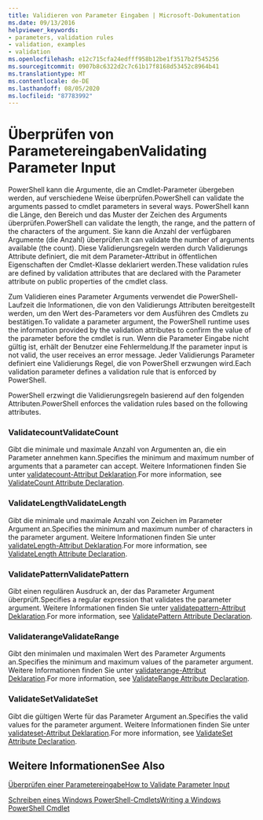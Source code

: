 ```yaml
---
title: Validieren von Parameter Eingaben | Microsoft-Dokumentation
ms.date: 09/13/2016
helpviewer_keywords:
- parameters, validation rules
- validation, examples
- validation
ms.openlocfilehash: e12c715cfa24edfff958b12be1f3517b2f545256
ms.sourcegitcommit: 0907b8c6322d2c7c61b17f8168d53452c8964b41
ms.translationtype: MT
ms.contentlocale: de-DE
ms.lasthandoff: 08/05/2020
ms.locfileid: "87783992"
---
```

# <a name="validating-parameter-input"></a><span data-ttu-id="d4346-102">Überprüfen von Parametereingaben</span><span class="sxs-lookup"><span data-stu-id="d4346-102">Validating Parameter Input</span></span>

<span data-ttu-id="d4346-103">PowerShell kann die Argumente, die an Cmdlet-Parameter übergeben werden, auf verschiedene Weise überprüfen.</span><span class="sxs-lookup"><span data-stu-id="d4346-103">PowerShell can validate the arguments passed to cmdlet parameters in several ways.</span></span>
<span data-ttu-id="d4346-104">PowerShell kann die Länge, den Bereich und das Muster der Zeichen des Arguments überprüfen.</span><span class="sxs-lookup"><span data-stu-id="d4346-104">PowerShell can validate the length, the range, and the pattern of the characters of the argument.</span></span>
<span data-ttu-id="d4346-105">Sie kann die Anzahl der verfügbaren Argumente (die Anzahl) überprüfen.</span><span class="sxs-lookup"><span data-stu-id="d4346-105">It can validate the number of arguments available (the count).</span></span>
<span data-ttu-id="d4346-106">Diese Validierungsregeln werden durch Validierungs Attribute definiert, die mit dem Parameter-Attribut in öffentlichen Eigenschaften der Cmdlet-Klasse deklariert werden.</span><span class="sxs-lookup"><span data-stu-id="d4346-106">These validation rules are defined by validation attributes that are declared with the Parameter attribute on public properties of the cmdlet class.</span></span>

<span data-ttu-id="d4346-107">Zum Validieren eines Parameter Arguments verwendet die PowerShell-Laufzeit die Informationen, die von den Validierungs Attributen bereitgestellt werden, um den Wert des-Parameters vor dem Ausführen des Cmdlets zu bestätigen.</span><span class="sxs-lookup"><span data-stu-id="d4346-107">To validate a parameter argument, the PowerShell runtime uses the information provided by the validation attributes to confirm the value of the parameter before the cmdlet is run.</span></span>
<span data-ttu-id="d4346-108">Wenn die Parameter Eingabe nicht gültig ist, erhält der Benutzer eine Fehlermeldung.</span><span class="sxs-lookup"><span data-stu-id="d4346-108">If the parameter input is not valid, the user receives an error message.</span></span>
<span data-ttu-id="d4346-109">Jeder Validierungs Parameter definiert eine Validierungs Regel, die von PowerShell erzwungen wird.</span><span class="sxs-lookup"><span data-stu-id="d4346-109">Each validation parameter defines a validation rule that is enforced by PowerShell.</span></span>

<span data-ttu-id="d4346-110">PowerShell erzwingt die Validierungsregeln basierend auf den folgenden Attributen.</span><span class="sxs-lookup"><span data-stu-id="d4346-110">PowerShell enforces the validation rules based on the following attributes.</span></span>

### <a name="validatecount"></a><span data-ttu-id="d4346-111">Validatecount</span><span class="sxs-lookup"><span data-stu-id="d4346-111">ValidateCount</span></span>

<span data-ttu-id="d4346-112">Gibt die minimale und maximale Anzahl von Argumenten an, die ein Parameter annehmen kann.</span><span class="sxs-lookup"><span data-stu-id="d4346-112">Specifies the minimum and maximum number of arguments that a parameter can accept.</span></span>
<span data-ttu-id="d4346-113">Weitere Informationen finden Sie unter [validatecount-Attribut Deklaration](./validatecount-attribute-declaration.md).</span><span class="sxs-lookup"><span data-stu-id="d4346-113">For more information, see [ValidateCount Attribute Declaration](./validatecount-attribute-declaration.md).</span></span>

### <a name="validatelength"></a><span data-ttu-id="d4346-114">ValidateLength</span><span class="sxs-lookup"><span data-stu-id="d4346-114">ValidateLength</span></span>

<span data-ttu-id="d4346-115">Gibt die minimale und maximale Anzahl von Zeichen im Parameter Argument an.</span><span class="sxs-lookup"><span data-stu-id="d4346-115">Specifies the minimum and maximum number of characters in the parameter argument.</span></span>
<span data-ttu-id="d4346-116">Weitere Informationen finden Sie unter [validateLength-Attribut Deklaration](./validatelength-attribute-declaration.md).</span><span class="sxs-lookup"><span data-stu-id="d4346-116">For more information, see [ValidateLength Attribute Declaration](./validatelength-attribute-declaration.md).</span></span>

### <a name="validatepattern"></a><span data-ttu-id="d4346-117">ValidatePattern</span><span class="sxs-lookup"><span data-stu-id="d4346-117">ValidatePattern</span></span>

<span data-ttu-id="d4346-118">Gibt einen regulären Ausdruck an, der das Parameter Argument überprüft.</span><span class="sxs-lookup"><span data-stu-id="d4346-118">Specifies a regular expression that validates the parameter argument.</span></span>
<span data-ttu-id="d4346-119">Weitere Informationen finden Sie unter [validatepattern-Attribut Deklaration](./validatepattern-attribute-declaration.md).</span><span class="sxs-lookup"><span data-stu-id="d4346-119">For more information, see [ValidatePattern Attribute Declaration](./validatepattern-attribute-declaration.md).</span></span>

### <a name="validaterange"></a><span data-ttu-id="d4346-120">Validaterange</span><span class="sxs-lookup"><span data-stu-id="d4346-120">ValidateRange</span></span>

<span data-ttu-id="d4346-121">Gibt den minimalen und maximalen Wert des Parameter Arguments an.</span><span class="sxs-lookup"><span data-stu-id="d4346-121">Specifies the minimum and maximum values of the parameter argument.</span></span>
<span data-ttu-id="d4346-122">Weitere Informationen finden Sie unter [validaterange-Attribut Deklaration](./validaterange-attribute-declaration.md).</span><span class="sxs-lookup"><span data-stu-id="d4346-122">For more information, see [ValidateRange Attribute Declaration](./validaterange-attribute-declaration.md).</span></span>

### <a name="validateset"></a><span data-ttu-id="d4346-123">ValidateSet</span><span class="sxs-lookup"><span data-stu-id="d4346-123">ValidateSet</span></span>

<span data-ttu-id="d4346-124">Gibt die gültigen Werte für das Parameter Argument an.</span><span class="sxs-lookup"><span data-stu-id="d4346-124">Specifies the valid values for the parameter argument.</span></span>
<span data-ttu-id="d4346-125">Weitere Informationen finden Sie unter [validateset-Attribut Deklaration](./validateset-attribute-declaration.md).</span><span class="sxs-lookup"><span data-stu-id="d4346-125">For more information, see [ValidateSet Attribute Declaration](./validateset-attribute-declaration.md).</span></span>

## <a name="see-also"></a><span data-ttu-id="d4346-126">Weitere Informationen</span><span class="sxs-lookup"><span data-stu-id="d4346-126">See Also</span></span>

[<span data-ttu-id="d4346-127">Überprüfen einer Parametereingabe</span><span class="sxs-lookup"><span data-stu-id="d4346-127">How to Validate Parameter Input</span></span>](./how-to-validate-parameter-input.md)

[<span data-ttu-id="d4346-128">Schreiben eines Windows PowerShell-Cmdlets</span><span class="sxs-lookup"><span data-stu-id="d4346-128">Writing a Windows PowerShell Cmdlet</span></span>](./writing-a-windows-powershell-cmdlet.md)
